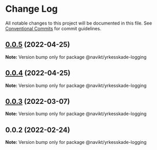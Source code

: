 # Change Log

All notable changes to this project will be documented in this file.
See [Conventional Commits](https://conventionalcommits.org) for commit guidelines.

## [0.0.5](https://github.com/navikt/yrkesskade-frontend-felles/compare/@navikt/yrkesskade-logging@0.0.4...@navikt/yrkesskade-logging@0.0.5) (2022-04-25)

**Note:** Version bump only for package @navikt/yrkesskade-logging





## [0.0.4](https://github.com/navikt/yrkesskade-frontend-felles/compare/@navikt/yrkesskade-logging@0.0.3...@navikt/yrkesskade-logging@0.0.4) (2022-04-25)

**Note:** Version bump only for package @navikt/yrkesskade-logging





## [0.0.3](https://github.com/navikt/yrkesskade-frontend-felles/compare/@navikt/yrkesskade-logging@0.0.2...@navikt/yrkesskade-logging@0.0.3) (2022-03-07)

**Note:** Version bump only for package @navikt/yrkesskade-logging





## 0.0.2 (2022-02-24)

**Note:** Version bump only for package @navikt/yrkesskade-logging
